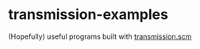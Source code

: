 # transmission-examples
(Hopefully) useful programs built with [transmission.scm](https://github.com/siiky/transmission.scm)
